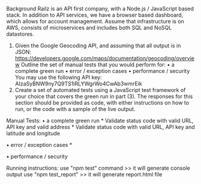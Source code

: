 Background
Railz is an API first company, with a Node.js / JavaScript based stack. In addition to API services,
we have a browser based dashboard, which allows for account management. Assume that
infrastructure is on AWS, consists of microservices and includes both SQL and NoSQL
datastores.
1. Given the Google Geocoding API, and assuming that all output is in JSON:
https://developers.google.com/maps/documentation/geocoding/overview
Outline the set of manual tests that you would perform for:
• a complete green run
• error / exception cases
• performance / security
You may use the following API key:
AIzaSyBNW9ny7Q9TS1iRLYWgrWo4CwAb3wmrEik
2. Create a set of automated tests using a JavaScript test framework of your choice that
covers the green run in part (3). The responses for this section should be provided as
code, with either instructions on how to run, or the code with a sample of the live
output.


Manual Tests:
• a complete green run
    * Validate status code with valid URL, API key and valid address 
    * Validate status code with valid URL, API key and latitude and longitude

• error / exception cases
    * 


• performance / security

Running instructions:
use "npm test" command >> it will generate console output 
use "npm test_report" >> it will generate report.html file 


